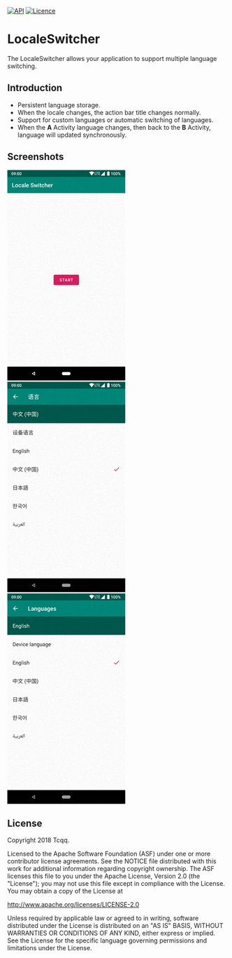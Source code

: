 [![API](https://img.shields.io/badge/API-17%2B-brightgreen.svg?style=flat)](https://android-arsenal.com/api?level=17)
[![Licence](https://img.shields.io/badge/Licence-Apache2-blue.svg)](http://www.apache.org/licenses/LICENSE-2.0)

LocaleSwitcher
==============

The LocaleSwitcher allows your application to support multiple language switching.

Introduction
------------

* Persistent language storage.
* When the locale changes, the action bar title changes normally.
* Support for custom languages or automatic switching of languages.
* When the **A** Activity language changes, then back to the **B** Activity, language will updated synchronously.

Screenshots
-----------

![Main](/screenshots/main.png)
![One language settings](/screenshots/one_language_settings.png)
![Two language settings](/screenshots/two_language_settings.png)

License
-------

Copyright 2018 Tcqq.

Licensed to the Apache Software Foundation (ASF) under one or more contributor
license agreements.  See the NOTICE file distributed with this work for
additional information regarding copyright ownership.  The ASF licenses this
file to you under the Apache License, Version 2.0 (the "License"); you may not
use this file except in compliance with the License.  You may obtain a copy of
the License at

  http://www.apache.org/licenses/LICENSE-2.0

Unless required by applicable law or agreed to in writing, software
distributed under the License is distributed on an "AS IS" BASIS, WITHOUT
WARRANTIES OR CONDITIONS OF ANY KIND, either express or implied.  See the
License for the specific language governing permissions and limitations under
the License.
